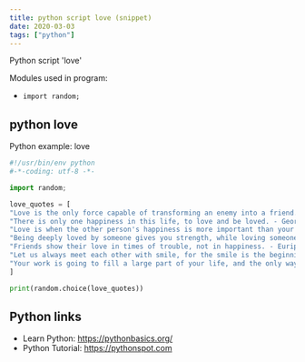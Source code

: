 ```yaml
---
title: python script love (snippet)
date: 2020-03-03
tags: ["python"]
---
```

Python script 'love'


Modules used in program: 
* `import random;`

## python love

Python example: love

```python
#!/usr/bin/env python
#-*-coding: utf-8 -*-

import random;

love_quotes = [
"Love is the only force capable of transforming an enemy into a friend. - Martin Luther King, Jr.",
"There is only one happiness in this life, to love and be loved. - George Sand",
"Love is when the other person's happiness is more important than your own. - H. Jackson Brown, Jr.",
"Being deeply loved by someone gives you strength, while loving someone deeply gives you courage. - Lao Tzu",
"Friends show their love in times of trouble, not in happiness. - Euripides",
"Let us always meet each other with smile, for the smile is the beginning of love. - Mother Teresa",
"Your work is going to fill a large part of your life, and the only way to be truly satisfied is to do what you believe is great work. And the only way to do great work is to love what you do. If you haven't found it yet, keep looking. Don't settle. As with all matters of the heart, you'll know when you find it. - Steve Jobs"
]

print(random.choice(love_quotes))

```

## Python links

- Learn Python: https://pythonbasics.org/
- Python Tutorial: https://pythonspot.com
